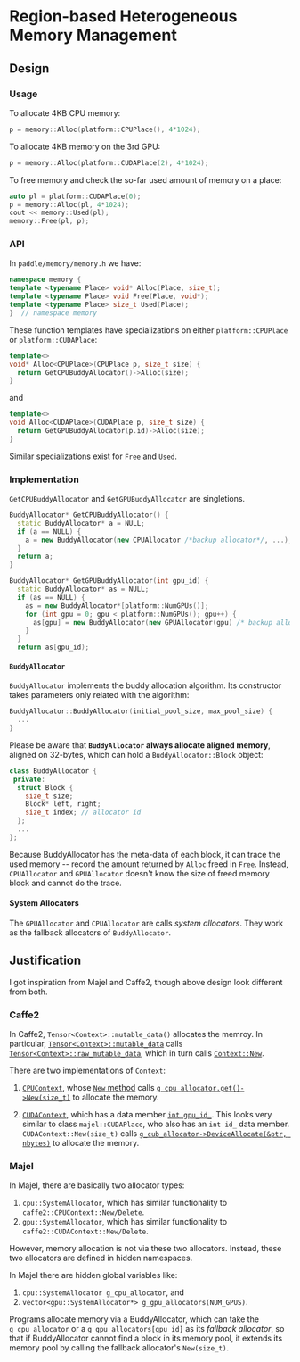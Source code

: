 # Region-based Heterogeneous Memory Management
## Design

### Usage

To allocate 4KB CPU memory:

```cpp
p = memory::Alloc(platform::CPUPlace(), 4*1024);
```

To allocate 4KB memory on the 3rd GPU:

```cpp
p = memory::Alloc(platform::CUDAPlace(2), 4*1024);
```

To free memory and check the so-far used amount of memory on a place:

```cpp
auto pl = platform::CUDAPlace(0);
p = memory::Alloc(pl, 4*1024);
cout << memory::Used(pl);
memory::Free(pl, p);
```

### API

In `paddle/memory/memory.h` we have:

```cpp
namespace memory {
template <typename Place> void* Alloc(Place, size_t);
template <typename Place> void Free(Place, void*);
template <typename Place> size_t Used(Place);
}  // namespace memory
```

These function templates have specializations on either `platform::CPUPlace` or `platform::CUDAPlace`:

```cpp
template<>
void* Alloc<CPUPlace>(CPUPlace p, size_t size) {
  return GetCPUBuddyAllocator()->Alloc(size);
}
```

and 

```cpp
template<>
void Alloc<CUDAPlace>(CUDAPlace p, size_t size) {
  return GetGPUBuddyAllocator(p.id)->Alloc(size);
}
```

Similar specializations exist for `Free` and `Used`.

### Implementation

`GetCPUBuddyAllocator` and `GetGPUBuddyAllocator` are singletions.

```cpp
BuddyAllocator* GetCPUBuddyAllocator() {
  static BuddyAllocator* a = NULL;
  if (a == NULL) {
    a = new BuddyAllocator(new CPUAllocator /*backup allocator*/, ...);
  }
  return a;
}

BuddyAllocator* GetGPUBuddyAllocator(int gpu_id) {
  static BuddyAllocator* as = NULL;
  if (as == NULL) {
    as = new BuddyAllocator*[platform::NumGPUs()];
    for (int gpu = 0; gpu < platform::NumGPUs(); gpu++) {
      as[gpu] = new BuddyAllocator(new GPUAllocator(gpu) /* backup allocator */, ...);
    }
  }
  return as[gpu_id);
```

#### `BuddyAllocator`

`BuddyAllocator` implements the buddy allocation algorithm.  Its constructor takes parameters only related with the algorithm:

```cpp
BuddyAllocator::BuddyAllocator(initial_pool_size, max_pool_size) {
  ...
}
```

Please be aware that **`BuddyAllocator` always allocate aligned memory**, aligned on 32-bytes, which can hold a `BuddyAllocator::Block` object:

```cpp
class BuddyAllocator {
 private:
  struct Block {
    size_t size;
    Block* left, right;
    size_t index; // allocator id
  };
  ...
};
```

Because BuddyAllocator has the meta-data of each block, it can trace the used memory -- record the amount returned by `Alloc` freed in `Free`.  Instead, `CPUAllocator` and `GPUAllocator` doesn't know the size of freed memory block and cannot do the trace.

#### System Allocators

The `GPUAllocator` and `CPUAllocator` are calls *system allocators*.  They work as the fallback allocators of `BuddyAllocator`.

## Justification

I got inspiration from Majel and Caffe2, though above design look different from both.

### Caffe2

In Caffe2, `Tensor<Context>::mutable_data()` allocates the memroy.  In particular, [`Tensor<Context>::mutable_data`](https://github.com/caffe2/caffe2/blob/v0.7.0/caffe2/core/tensor.h#L523) calls [`Tensor<Context>::raw_mutable_data`](https://github.com/caffe2/caffe2/blob/v0.7.0/caffe2/core/tensor.h#L459), which in turn calls [`Context::New`](https://github.com/caffe2/caffe2/blob/v0.7.0/caffe2/core/tensor.h#L479).

There are two implementations of `Context`:

1. [`CPUContext`](https://github.com/caffe2/caffe2/blob/v0.7.0/caffe2/core/context.h#L105), whose [`New` method](https://github.com/caffe2/caffe2/blob/v0.7.0/caffe2/core/context.h#L131) calls [`g_cpu_allocator.get()->New(size_t)`](https://github.com/caffe2/caffe2/blob/v0.7.0/caffe2/core/context.cc#L15) to allocate the memory.

1. [`CUDAContext`](https://github.com/caffe2/caffe2/blob/v0.7.0/caffe2/core/context_gpu.h#L99), which has a data member [`int gpu_id_`](https://github.com/caffe2/caffe2/blob/v0.7.0/caffe2/core/context_gpu.h#L202).  This looks very similar to class `majel::CUDAPlace`, who also has an `int id_` data member.   `CUDAContext::New(size_t)` calls [`g_cub_allocator->DeviceAllocate(&ptr, nbytes)`](https://github.com/caffe2/caffe2/blob/v0.7.0/caffe2/core/context_gpu.cu#L355) to allocate the memory.

### Majel

In Majel, there are basically two allocator types:

1. `cpu::SystemAllocator`, which has similar functionality to `caffe2::CPUContext::New/Delete`.
1. `gpu::SystemAllocator`, which has similar functionality to `caffe2::CUDAContext::New/Delete`.

However, memory allocation is not via these two allocators.  Instead, these two allocators are defined in hidden namespaces.

In Majel there are hidden global variables like:

1. `cpu::SystemAllocator g_cpu_allocator`, and
1. `vector<gpu::SystemAllocator*> g_gpu_allocators(NUM_GPUS)`.

Programs allocate memory via a BuddyAllocator, which can take the `g_cpu_allocator` or a `g_gpu_allocators[gpu_id]` as its *fallback allocator*, so that if BuddyAllocator cannot find a block in its memory pool, it extends its memory pool by calling the fallback allocator's `New(size_t)`.
